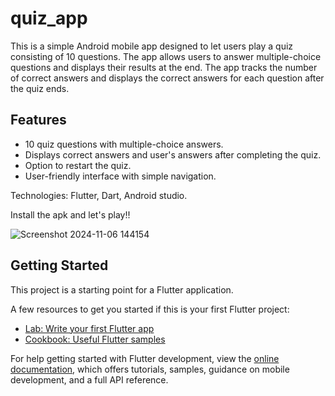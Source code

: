 # quiz_app
This is a simple Android mobile app designed to let users play a quiz consisting of 10 questions. The app allows users to answer multiple-choice questions and displays their results at the end. The app tracks the number of correct answers and displays the correct answers for each question after the quiz ends.

## Features
* 10 quiz questions with multiple-choice answers.
* Displays correct answers and user's answers after completing the quiz.
* Option to restart the quiz.
* User-friendly interface with simple navigation.

Technologies: Flutter, Dart, Android studio.

Install the apk and let's play!!

![Screenshot 2024-11-06 144154](https://github.com/user-attachments/assets/b0edc44f-f8a6-44f2-add9-746acceb7349)

## Getting Started

This project is a starting point for a Flutter application.

A few resources to get you started if this is your first Flutter project:

- [Lab: Write your first Flutter app](https://docs.flutter.dev/get-started/codelab)
- [Cookbook: Useful Flutter samples](https://docs.flutter.dev/cookbook)

For help getting started with Flutter development, view the
[online documentation](https://docs.flutter.dev/), which offers tutorials,
samples, guidance on mobile development, and a full API reference.
